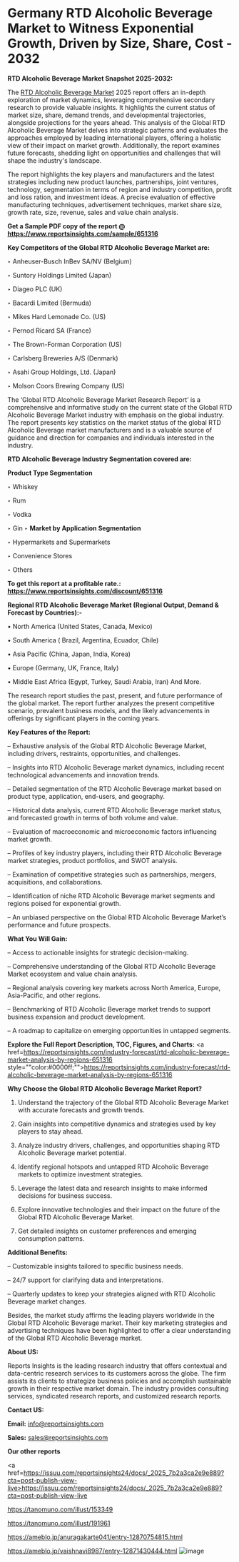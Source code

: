 # Germany RTD Alcoholic Beverage Market to Witness Exponential Growth, Driven by Size, Share, Cost - 2032

<strong>RTD Alcoholic Beverage Market Snapshot 2025-2032:</strong>

The <a href=https://www.reportsinsights.com/sample/651316>RTD Alcoholic Beverage Market</a> 2025 report offers an in-depth exploration of market dynamics, leveraging comprehensive secondary research to provide valuable insights. It highlights the current status of market size, share, demand trends, and developmental trajectories, alongside projections for the years ahead. This analysis of the Global RTD Alcoholic Beverage Market delves into strategic patterns and evaluates the approaches employed by leading international players, offering a holistic view of their impact on market growth. Additionally, the report examines future forecasts, shedding light on opportunities and challenges that will shape the industry's landscape.

The report highlights the key players and manufacturers and the latest strategies including new product launches, partnerships, joint ventures, technology, segmentation in terms of region and industry competition, profit and loss ration, and investment ideas. A precise evaluation of effective manufacturing techniques, advertisement techniques, market share size, growth rate, size, revenue, sales and value chain analysis.

<strong>Get a Sample PDF copy of the report @ <a href=https://www.reportsinsights.com/sample/651316 style=color:#0000ff;>https://www.reportsinsights.com/sample/651316</a></strong>

<strong>Key Competitors of the Global RTD Alcoholic Beverage Market are:</strong>

‣ Anheuser-Busch InBev SA/NV (Belgium)

‣ Suntory Holdings Limited (Japan)

‣ Diageo PLC (UK)

‣ Bacardi Limited (Bermuda)

‣ Mikes Hard Lemonade Co. (US)

‣ Pernod Ricard SA (France)

‣ The Brown-Forman Corporation (US)

‣ Carlsberg Breweries A/S (Denmark)

‣ Asahi Group Holdings, Ltd. (Japan)

‣ Molson Coors Brewing Company (US)

The ‘Global RTD Alcoholic Beverage Market Research Report’ is a comprehensive and informative study on the current state of the Global RTD Alcoholic Beverage Market industry with emphasis on the global industry. The report presents key statistics on the market status of the global RTD Alcoholic Beverage market manufacturers and is a valuable source of guidance and direction for companies and individuals interested in the industry.

<strong>RTD Alcoholic Beverage Industry Segmentation covered are:</strong>

<strong>Product Type Segmentation</strong>

‣ Whiskey

‣ Rum

‣ Vodka

‣ Gin
‣ 
<strong>Market by Application Segmentation</strong>

‣ Hypermarkets and Supermarkets

‣ Convenience Stores

‣ Others

<strong>To get this report at a profitable rate.: <a href=https://www.reportsinsights.com/discount/651316 style=color:#0000ff;>https://www.reportsinsights.com/discount/651316</a></strong>

<strong>Regional RTD Alcoholic Beverage Market (Regional Output, Demand &amp; Forecast by Countries):-</strong>

• North America (United States, Canada, Mexico)

• South America ( Brazil, Argentina, Ecuador, Chile)

• Asia Pacific (China, Japan, India, Korea)

• Europe (Germany, UK, France, Italy)

• Middle East Africa (Egypt, Turkey, Saudi Arabia, Iran) And More.

The research report studies the past, present, and future performance of the global market. The report further analyzes the present competitive scenario, prevalent business models, and the likely advancements in offerings by significant players in the coming years.

<strong>Key Features of the Report:</strong>

– Exhaustive analysis of the Global RTD Alcoholic Beverage Market, including drivers, restraints, opportunities, and challenges.

– Insights into RTD Alcoholic Beverage market dynamics, including recent technological advancements and innovation trends.

– Detailed segmentation of the RTD Alcoholic Beverage market based on product type, application, end-users, and geography.

– Historical data analysis, current RTD Alcoholic Beverage market status, and forecasted growth in terms of both volume and value.

– Evaluation of macroeconomic and microeconomic factors influencing market growth.

– Profiles of key industry players, including their RTD Alcoholic Beverage market strategies, product portfolios, and SWOT analysis.

– Examination of competitive strategies such as partnerships, mergers, acquisitions, and collaborations.

– Identification of niche RTD Alcoholic Beverage market segments and regions poised for exponential growth.

– An unbiased perspective on the Global RTD Alcoholic Beverage Market’s performance and future prospects.

<strong>What You Will Gain:</strong>

– Access to actionable insights for strategic decision-making.

– Comprehensive understanding of the Global RTD Alcoholic Beverage Market ecosystem and value chain analysis.

– Regional analysis covering key markets across North America, Europe, Asia-Pacific, and other regions.

– Benchmarking of RTD Alcoholic Beverage market trends to support business expansion and product development.

– A roadmap to capitalize on emerging opportunities in untapped segments.

<strong>Explore the Full Report Description, TOC, Figures, and Charts:</strong>
<a href=https://reportsinsights.com/industry-forecast/rtd-alcoholic-beverage-market-analysis-by-regions-651316 style=""color:#0000ff;"">https://reportsinsights.com/industry-forecast/rtd-alcoholic-beverage-market-analysis-by-regions-651316</a>

<strong>Why Choose the Global RTD Alcoholic Beverage Market Report?</strong>

1. Understand the trajectory of the Global RTD Alcoholic Beverage Market with accurate forecasts and growth trends.

2. Gain insights into competitive dynamics and strategies used by key players to stay ahead.

3. Analyze industry drivers, challenges, and opportunities shaping RTD Alcoholic Beverage market potential.

4. Identify regional hotspots and untapped RTD Alcoholic Beverage markets to optimize investment strategies.

5. Leverage the latest data and research insights to make informed decisions for business success.

6. Explore innovative technologies and their impact on the future of the Global RTD Alcoholic Beverage Market.

7. Get detailed insights on customer preferences and emerging consumption patterns.

<strong>Additional Benefits:</strong>

– Customizable insights tailored to specific business needs.

– 24/7 support for clarifying data and interpretations.

– Quarterly updates to keep your strategies aligned with RTD Alcoholic Beverage market changes.

Besides, the market study affirms the leading players worldwide in the Global RTD Alcoholic Beverage market. Their key marketing strategies and advertising techniques have been highlighted to offer a clear understanding of the Global RTD Alcoholic Beverage market.

<strong><strong>About US</strong>:</strong>

Reports Insights is the leading research industry that offers contextual and data-centric research services to its customers across the globe. The firm assists its clients to strategize business policies and accomplish sustainable growth in their respective market domain. The industry provides consulting services, syndicated research reports, and customized research reports.

<strong>Contact US:</strong>

<p class=><b>Email:</b> <a href=mailto:info@reportsinsights.com>info@reportsinsights.com</a></p>
<p class=><b>Sales:</b> <a href=mailto:sales@reportsinsights.com>sales@reportsinsights.com</a></p>

<strong>Our other reports</strong>

<a href=https://issuu.com/reportsinsights24/docs/_2025_7b2a3ca2e9e889?cta=post-publish-view-live>https://issuu.com/reportsinsights24/docs/_2025_7b2a3ca2e9e889?cta=post-publish-view-live</a>

<a href=https://tanomuno.com/illust/153349>https://tanomuno.com/illust/153349</a>

<a href=https://tanomuno.com/illust/191961>https://tanomuno.com/illust/191961</a>

<a href=https://ameblo.jp/anuragakarte041/entry-12870754815.html>https://ameblo.jp/anuragakarte041/entry-12870754815.html</a>

<a href=https://ameblo.jp/vaishnavi8987/entry-12871430444.html>https://ameblo.jp/vaishnavi8987/entry-12871430444.html</a>
![image](https://github.com/user-attachments/assets/35fda744-d776-4a14-a83b-66597167b1c9)
